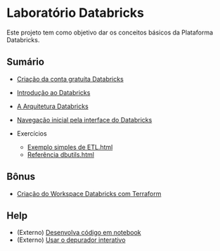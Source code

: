 # Laboratório Databricks

Este projeto tem como objetivo dar os conceitos básicos da Plataforma Databricks.

## Sumário
- [Criação da conta gratuíta Databricks](00-passo-a-passo.md)
- [Introdução ao Databricks](01-introducao.md)
- [A Arquitetura Databricks](02-arquitetura.md)
- [Navegação inicial pela interface do Databricks](03-navegacao-inicial.md)

- Exercícios
  - [Exemplo simples de ETL.html](notebooks%2FExemplo%20simples%20de%20ETL.html)
  - [Referência dbutils.html](notebooks%2FRefer%C3%AAncia%20dbutils.html)

## Bônus
- [Criação do Workspace Databricks com Terraform](99-configurar-databricks-aws.md)

## Help
- (Externo) [Desenvolva código em notebook](https://docs.databricks.com/pt/notebooks/notebooks-code.html)
- (Externo) [Usar o depurador interativo](https://docs.databricks.com/pt/notebooks/debugger.html)
